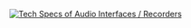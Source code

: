 [![Tech Specs of Audio Interfaces / Recorders](https://img.youtube.com/vi/DGwm6llYv5g/0.jpg)](https://youtu.be/DGwm6llYv5g)